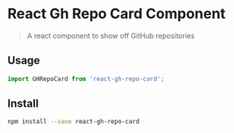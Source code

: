 # React Gh Repo Card Component

> A react component to show off GitHub repositories

## Usage

```js
import GHRepoCard from 'react-gh-repo-card';

```

## Install

```sh
npm install --save react-gh-repo-card
```


